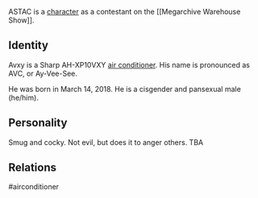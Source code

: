 ASTAC is a [character](Characters) as a contestant on the [[Megarchive Warehouse Show]].

## Identity
Avxy is a Sharp AH-XP10VXY [air conditioner](Air%20Conditioners.md). His name is pronounced as AVC, or Ay-Vee-See.

He was born in March 14, 2018. He is a cisgender and pansexual male (he/him).

## Personality

Smug and cocky. Not evil,  but does it to anger others. TBA

## Relations

#airconditioner 